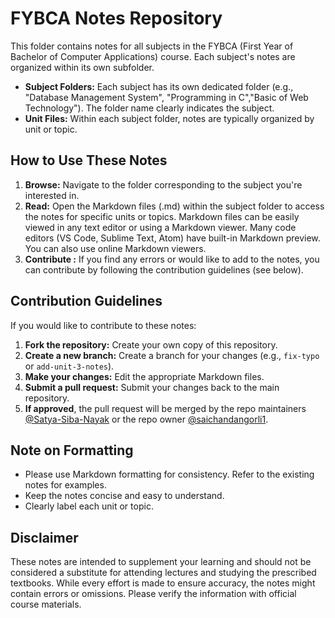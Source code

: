 # FYBCA Notes Repository

This folder contains notes for all subjects in the FYBCA (First Year of Bachelor of Computer Applications) course.  Each subject's notes are organized within its own subfolder.

*   **Subject Folders:** Each subject has its own dedicated folder (e.g., "Database Management System", "Programming in C","Basic of Web Technology").  The folder name clearly indicates the subject.
*   **Unit Files:** Within each subject folder, notes are typically organized by unit or topic.

## How to Use These Notes

1.  **Browse:** Navigate to the folder corresponding to the subject you're interested in.
2.  **Read:** Open the Markdown files (.md) within the subject folder to access the notes for specific units or topics.  Markdown files can be easily viewed in any text editor or using a Markdown viewer.  Many code editors (VS Code, Sublime Text, Atom) have built-in Markdown preview.  You can also use online Markdown viewers.
3.  **Contribute :** If you find any errors or would like to add to the notes, you can contribute by following the contribution guidelines (see below).

## Contribution Guidelines  

If you would like to contribute to these notes:

1.  **Fork the repository:** Create your own copy of this repository.
2.  **Create a new branch:** Create a branch for your changes (e.g., `fix-typo` or `add-unit-3-notes`).
3.  **Make your changes:** Edit the appropriate Markdown files.
4.  **Submit a pull request:**  Submit your changes back to the main repository.
5.  **If approved**, the pull request will be merged by the repo maintainers [@Satya-Siba-Nayak](https://github.com/Satya-Siba-Nayak)
     or the repo owner [@saichandangorli1](https://github.com/saichandangorli1).

## Note on Formatting

*   Please use Markdown formatting for consistency.  Refer to the existing notes for examples.
*   Keep the notes concise and easy to understand.
*   Clearly label each unit or topic.

## Disclaimer

These notes are intended to supplement your learning and should not be considered a substitute for attending lectures and studying the prescribed textbooks.  While every effort is made to ensure accuracy, the notes might contain errors or omissions. Please verify the information with official course materials.